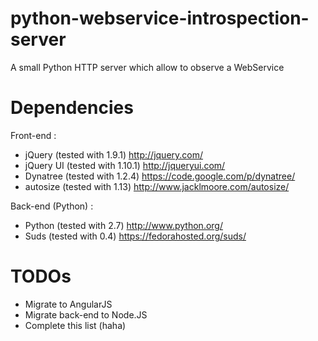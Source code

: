python-webservice-introspection-server
======================================

A small Python HTTP server which allow to observe a WebService


Dependencies
======================================

Front-end :
* jQuery (tested with 1.9.1) http://jquery.com/
* jQuery UI (tested with 1.10.1) http://jqueryui.com/
* Dynatree (tested with 1.2.4) https://code.google.com/p/dynatree/
* autosize (tested with 1.13) http://www.jacklmoore.com/autosize/

Back-end (Python) :
* Python (tested with 2.7) http://www.python.org/
* Suds (tested with 0.4) https://fedorahosted.org/suds/

TODOs
======================================
* Migrate to AngularJS
* Migrate back-end to Node.JS
* Complete this list (haha)
